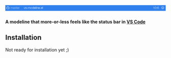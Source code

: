 # ![vs-modeline.el](./silly-logo.png)

**A modeline that more-or-less feels like the status bar in [VS Code](https://code.visualstudio.com)**


## Installation

Not ready for installation yet ;)

